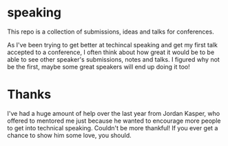 # speaking
This repo is a collection of submissions, ideas and talks for conferences.

As I've been trying to get better at techincal speaking and get my first talk accepted to a conference, I often think about how great it would be to be able to see other speaker's submissions, notes and talks. I figured why not be the first, maybe some great speakers will end up doing it too!

# Thanks
I've had a huge amount of help over the last year from Jordan Kasper, who offered to mentored me just because he wanted to encourage more people to get into technical speaking. Couldn't be more thankful! If you ever get a chance to show him some love, you should.
